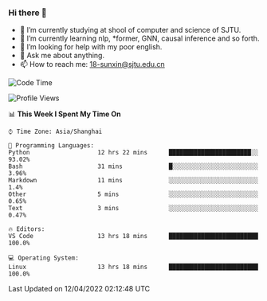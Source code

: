 ### Hi there 👋

<!--
**sunxin000/sunxin000** is a ✨ _special_ ✨ repository because its `README.md` (this file) appears on your GitHub profile.

Here are some ideas to get you started:

- 🔭 I’m currently working on ...
- 🌱 I’m currently learning ...
- 👯 I’m looking to collaborate on ...
- 🤔 I’m looking for help with ...
- 💬 Ask me about ...
- 📫 How to reach me: ...
- 😄 Pronouns: ...
- ⚡ Fun fact: ...
-->
- 🏫 I’m currently studying at shool of computer and science of SJTU.
- 🌱 I’m currently learning nlp, \*former, GNN, causal inference and so forth.
- 🤔 I’m looking for help with my poor english.
- 💬 Ask me about anything.
- 📫 How to reach me: 18-sunxin@sjtu.edu.cn
<!--START_SECTION:waka-->
![Code Time](http://img.shields.io/badge/Code%20Time-146%20hrs%2022%20mins-blue)

![Profile Views](http://img.shields.io/badge/Profile%20Views-6-blue)

📊 **This Week I Spent My Time On** 

```text
⌚︎ Time Zone: Asia/Shanghai

💬 Programming Languages: 
Python                   12 hrs 22 mins      ███████████████████████░░   93.02% 
Bash                     31 mins             █░░░░░░░░░░░░░░░░░░░░░░░░   3.96% 
Markdown                 11 mins             ░░░░░░░░░░░░░░░░░░░░░░░░░   1.4% 
Other                    5 mins              ░░░░░░░░░░░░░░░░░░░░░░░░░   0.65% 
Text                     3 mins              ░░░░░░░░░░░░░░░░░░░░░░░░░   0.47%

🔥 Editors: 
VS Code                  13 hrs 18 mins      █████████████████████████   100.0%

💻 Operating System: 
Linux                    13 hrs 18 mins      █████████████████████████   100.0%

```


 Last Updated on 12/04/2022 02:12:48 UTC
<!--END_SECTION:waka-->
